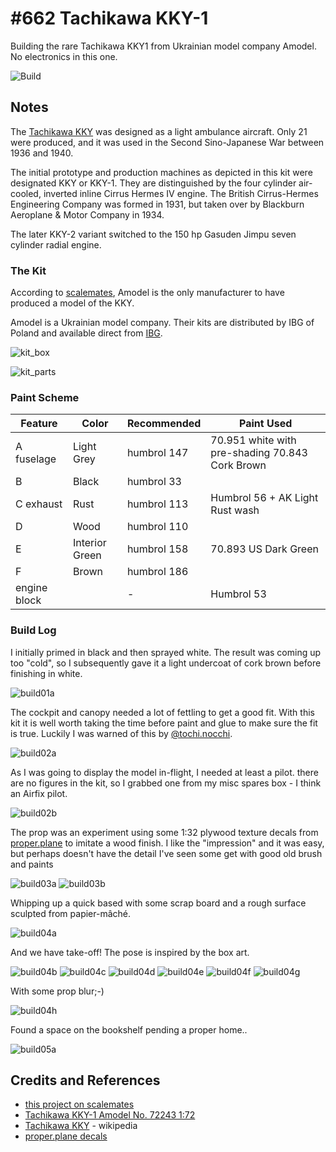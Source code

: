# #662 Tachikawa KKY-1

Building the rare Tachikawa KKY1 from Ukrainian model company Amodel. No electronics in this one.

![Build](./assets/TachikawaKKY1_build.jpg?raw=true)

## Notes

The [Tachikawa KKY](https://en.wikipedia.org/wiki/Tachikawa_KKY)
was designed as a light ambulance aircraft. Only 21 were produced, and it was used in the
Second Sino-Japanese War between 1936 and 1940.

The initial prototype and production machines as depicted in this kit were designated KKY or KKY-1.
They are distinguished by the four cylinder air-cooled, inverted inline Cirrus Hermes IV engine.
The British Cirrus-Hermes Engineering Company was formed in 1931, but taken over by Blackburn Aeroplane & Motor Company in 1934.

The later KKY-2 variant switched to the 150 hp Gasuden Jimpu seven cylinder radial engine.

### The Kit

According to [scalemates](https://www.scalemates.com/topics/topic.php?id=151881), Amodel is
the only manufacturer to have produced a model of the KKY.

Amodel is a Ukrainian model company. Their kits are distributed by IBG of Poland
and available direct from [IBG](http://en.ibg.com.pl/en,producent,amodel,7,1,name,asc.html).

![kit_box](./assets/kit_box.jpg?raw=true)

![kit_parts](./assets/kit_parts.jpg?raw=true)

### Paint Scheme

| Feature               | Color                | Recommended | Paint Used |
|-----------------------|----------------------|-------------|------------|
| A fuselage            | Light Grey           | humbrol 147 | 70.951 white with pre-shading 70.843 Cork Brown |
| B                     | Black                | humbrol 33  |            |
| C exhaust             | Rust                 | humbrol 113 | Humbrol 56 +  AK Light Rust wash |
| D                     | Wood                 | humbrol 110 |            |
| E                     | Interior Green       | humbrol 158 | 70.893 US Dark Green |
| F                     | Brown                | humbrol 186 |            |
| engine block          |                      | -           | Humbrol 53           |

### Build Log

I initially primed in black and then sprayed white.
The result was coming up too "cold", so I subsequently gave it a light undercoat of
cork brown before finishing in white.

![build01a](./assets/build01a.jpg?raw=true)

The cockpit and canopy needed a lot of fettling to get a good fit.
With this kit it is well worth taking the time before paint and glue to make sure the fit is true.
Luckily I was warned of this by [@tochi.nocchi](https://www.instagram.com/tochi.nocchi/).

![build02a](./assets/build02a.jpg?raw=true)

As I was going to display the model in-flight, I needed at least a pilot.
there are no figures in the kit, so I grabbed one from my misc spares box - I think an Airfix pilot.

![build02b](./assets/build02b.jpg?raw=true)

The prop was an experiment using some 1:32 plywood texture decals from [proper.plane](https://properplane.com/accessories_and_decal) to imitate a wood finish. I like the "impression" and it was easy, but perhaps doesn't have the detail I've seen some get with good old brush and paints

![build03a](./assets/build03a.jpg?raw=true)
![build03b](./assets/build03b.jpg?raw=true)

Whipping up a quick based with some scrap board and a rough surface sculpted from papier-mâché.

![build04a](./assets/build04a.jpg?raw=true)

And we have take-off! The pose is inspired by the box art.

![build04b](./assets/build04b.jpg?raw=true)
![build04c](./assets/build04c.jpg?raw=true)
![build04d](./assets/build04d.jpg?raw=true)
![build04e](./assets/build04e.jpg?raw=true)
![build04f](./assets/build04f.jpg?raw=true)
![build04g](./assets/build04g.jpg?raw=true)

With some prop blur;-)

![build04h](./assets/build04h.jpg?raw=true)

Found a space on the bookshelf pending a proper home..

![build05a](./assets/build05a.jpg?raw=true)

## Credits and References

* [this project on scalemates](https://www.scalemates.com/profiles/mate.php?id=74137&p=projects&project=131456)
* [Tachikawa KKY-1 Amodel No. 72243 1:72](https://www.scalemates.com/kits/amodel-72243-tachikawa-kky-1--177982)
* [Tachikawa KKY](https://en.wikipedia.org/wiki/Tachikawa_KKY) - wikipedia
* [proper.plane decals](https://properplane.com/accessories_and_decal)
